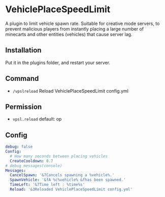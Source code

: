# VehiclePlaceSpeedLimit
A plugin to limit vehicle spawn rate.
Suitable for creative mode servers, to prevent malicious players from instantly placing a large number of minecarts and other entities (vehicles) that cause server lag.
## Installation
Put it in the plugins folder, and restart your server.
## Command
 - `/vpslreload` Reload VehiclePlaceSpeedLimit config.yml
## Permission
 - `vpsl.reload`
 default: op

## Config
```yaml
debug: false
Config:
  # How many seconds between placing vehicles
  CreateCooldown: 0.7
# debug messages(console)
Messages:
  CancelSpawn: '&7Cancels spawning a %vehicle%.'
  SpawnVehicle: '&fA %c%vehicle% &fhas been spawned.'
  TimeLeft: '&7Time left : %time%s'
  Reload: '&3Reloaded VehiclePlaceSpeedLimit config.yml'
```
